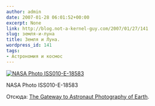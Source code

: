 ```yaml
---
author: admin
date: 2007-01-28 06:01:52+00:00
excerpt: None
link: http://blog.not-a-kernel-guy.com/2007/01/27/141
slug: земля-и-луна
title: Земля и Луна.
wordpress_id: 141
tags:
- Астрономия и космос
---
```


[![NASA Photo ISS010-E-18583](http://eol.jsc.nasa.gov/sseop/images/EFS/lowres/ISS010/ISS010-E-18583.JPG)](http://eol.jsc.nasa.gov/scripts/sseop/photo.pl?mission=ISS010&roll=E&frame=18583)

NASA Photo ISS010-E-18583

Отсюда: [The Gateway to Astronaut Photography of Earth](http://eol.jsc.nasa.gov/).
